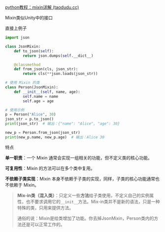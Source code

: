 [python教程：mixin详解 (taodudu.cc)](http://www.taodudu.cc/news/show-563191.html)

Mixin类似Unity中的接口

直接上例子

```python
import json

class JsonMixin:
    def to_json(self):
        return json.dumps(self.__dict__)

    @classmethod
    def from_json(cls, json_str):
        return cls(**json.loads(json_str))

# 使用 Mixin 的类
class Person(JsonMixin):
    def __init__(self, name, age):
        self.name = name
        self.age = age

# 使用示例
p = Person("Alice", 30)
json_str = p.to_json()
print(json_str)  # 输出：{"name": "Alice", "age": 30}

new_p = Person.from_json(json_str)
print(new_p.name, new_p.age)  # 输出：Alice 30

```

特点

**单一职责**：一个 Mixin 通常会实现一组相关的功能，但不定义类的核心功能。

**可复用性**：Mixin 的方法可以在多个类中复用。

**不依赖子类实现**：Mixin 本身不依赖于子类的实现，同样，子类的核心功能通常也不依赖于 Mixin。

> **Mix-in类（混入类）**：只定义一些**方法**给子类使用，不定义自己的实例属性，也不要求调用它的`__init__`方法。Mix-in类并不是新的语法，只是一种特殊的类，只用来提供方法。
>
> 通俗的说：Mixin是给类增加了功能。你去掉JsonMixin，Person类内的方法还是可以正常工作的。